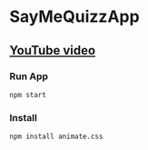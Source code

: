 # SayMeQuizzApp

## [YouTube video](https://youtu.be/RChvJstqGJE)

### Run App

```
npm start
```

### Install

```
npm install animate.css
```
